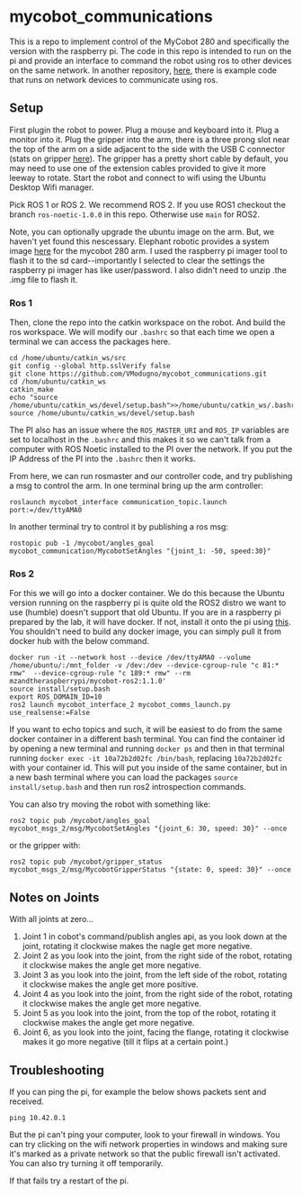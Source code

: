 # mycobot_communications

This is a repo to implement control of the MyCobot 280 and specifically the version with the raspberry pi. The code in this repo is intended to run on the pi and provide an interface to command the robot using ros to other devices on the same network. In another repository, [here](https://github.com/VModugno/mycobot_client), there is example code that runs on network devices to communicate using ros.

## Setup

First plugin the robot to power. Plug a mouse and keyboard into it. Plug a monitor into it. Plug the gripper into the arm, there is a three prong slot near the top of the arm on a side adjacent to the side with the USB C connector (stats on gripper [here](https://docs.elephantrobotics.com/docs/gitbook-en/2-serialproduct/2.7-accessories/2.7.3%20grip/2.7.3.1-ag.html)). The gripper has a pretty short cable by default, you may need to use one of the extension cables provided to give it more leeway to rotate. Start the robot and connect to wifi using the Ubuntu Desktop Wifi manager.

Pick ROS 1 or ROS 2. We recommend ROS 2. If you use ROS1 checkout the branch `ros-noetic-1.0.0` in this repo. Otherwise use `main` for ROS2.

Note, you can optionally upgrade the ubuntu image on the arm. But, we haven't yet found this nescessary. Elephant robotic provides a system image [here](https://www.elephantrobotics.com/en/downloads/) for the mycobot 280 arm. I used the raspberry pi imager tool to flash it to the sd card--importantly I selected to clear the settings the raspberry pi imager has like user/password. I also didn't need to unzip .the .img file to flash it.

### Ros 1

Then, clone the repo into the catkin workspace on the robot. And build the ros workspace. We will modify our `.bashrc` so that each time we open a terminal we can access the packages here.
```
cd /home/ubuntu/catkin_ws/src
git config --global http.sslVerify false
git clone https://github.com/VModugno/mycobot_communications.git
cd /hom/ubuntu/catkin_ws
catkin_make
echo "source /home/ubuntu/catkin_ws/devel/setup.bash">>/home/ubuntu/catkin_ws/.bashrc
source /home/ubuntu/catkin_ws/devel/setup.bash
```

The PI also has an issue where the `ROS_MASTER_URI` and `ROS_IP` variables are set to localhost in the `.bashrc` and this makes it so we can't talk from a computer with ROS Noetic installed to the PI over the network. If you put the IP Address of the PI into the `.bashrc` then it works.

From here, we can run rosmaster and our controller code, and try publishing a msg to control the arm.
In one terminal bring up the arm controller:
```
roslaunch mycobot_interface communication_topic.launch port:=/dev/ttyAMA0
```
In another terminal try to control it by publishing a ros msg:
```
rostopic pub -1 /mycobot/angles_goal mycobot_communication/MycobotSetAngles "{joint_1: -50, speed:30}"
```

### Ros 2
For this we will go into a docker container. We do this because the Ubuntu version running on the raspberry pi is quite old the ROS2 distro we want to use (humble) doesn't support that old Ubuntu. If you are in a raspberry pi prepared by the lab, it will have docker. If not, install it onto the pi using [this](https://docs.docker.com/engine/install/ubuntu/). You shouldn't need to build any docker image, you can simply pull it from docker hub with the below command.

```
docker run -it --network host --device /dev/ttyAMA0 --volume /home/ubuntu/:/mnt_folder -v /dev:/dev --device-cgroup-rule "c 81:* rmw"  --device-cgroup-rule "c 189:* rmw" --rm mzandtheraspberrypi/mycobot-ros2:1.1.0'
source install/setup.bash
export ROS_DOMAIN_ID=10
ros2 launch mycobot_interface_2 mycobot_comms_launch.py use_realsense:=False
```

If you want to echo topics and such, it will be easiest to do from the same docker container in a different bash terminal. You can find the container id by opening a new terminal and running `docker ps` and then in that terminal running `docker exec -it 10a72b2d02fc /bin/bash`, replacing `10a72b2d02fc` with your container id. This will put you inside of the same container, but in a new bash terminal where you can load the packages `source install/setup.bash` and then run ros2 introspection commands.

You can also try moving the robot with something like:
```
ros2 topic pub /mycobot/angles_goal mycobot_msgs_2/msg/MycobotSetAngles "{joint_6: 30, speed: 30}" --once
```

or the gripper with:
```
ros2 topic pub /mycobot/gripper_status mycobot_msgs_2/msg/MycobotGripperStatus "{state: 0, speed: 30}" --once
```

## Notes on Joints
With all joints at zero...
1. Joint 1 in cobot's command/publish angles api, as you look down at the joint, rotating it clockwise makes the nagle get more negative.
2. Joint 2 as you look into the joint, from the right side of the robot, rotating it clockwise makes the angle get more negative.
3. Joint 3 as you look into the joint, from the left side of the robot, rotating it clockwise makes the angle get more positive.
4. Joint 4 as you look into the joint, from the right side of the robot, rotating it clockwise makes the angle get more negative.
5. Joint 5 as you look into the joint, from the top of the robot, rotating it clockwise makes the angle get more negative.
6. Joint 6, as you look into the joint, facing the flange, rotating it clockwise makes it go more negative (till it flips at a certain point.)

## Troubleshooting
If you can ping the pi, for example the below shows packets sent and received.
```
ping 10.42.0.1
```
But the pi can't ping your computer, look to your firewall in windows. You can try clicking on the wifi network properties in windows and making sure it's marked as a private network so that the public firewall isn't activated. You can also try turning it off temporarily.

If that fails try a restart of the pi.